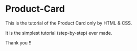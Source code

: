 # Product-Card

This is the tutorial of the Product Card only by HTML & CSS.

It is the simplest tutorial (step-by-step) ever made.

Thank you !!
